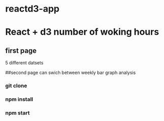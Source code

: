 # reactd3-app

# React + d3 number of woking hours

## first page 
5 different datsets

##second page
can swich between weekly bar graph analysis

### git clone

### npm install

### npm start

